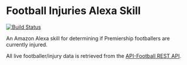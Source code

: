 # Football Injuries Alexa Skill
[![Build Status](https://travis-ci.com/tommyclark/football-injuries-alexa-skill.svg?token=YfxAsFSSF6uMWM3sNFjo&branch=master)](https://travis-ci.com/tommyclark/football-injuries-alexa-skill)

An Amazon Alexa skill for determining if Premiership footballers are currently injured.

All live footballer/injury data is retrieved from the [API-Football REST API](https://www.api-football.com/).
